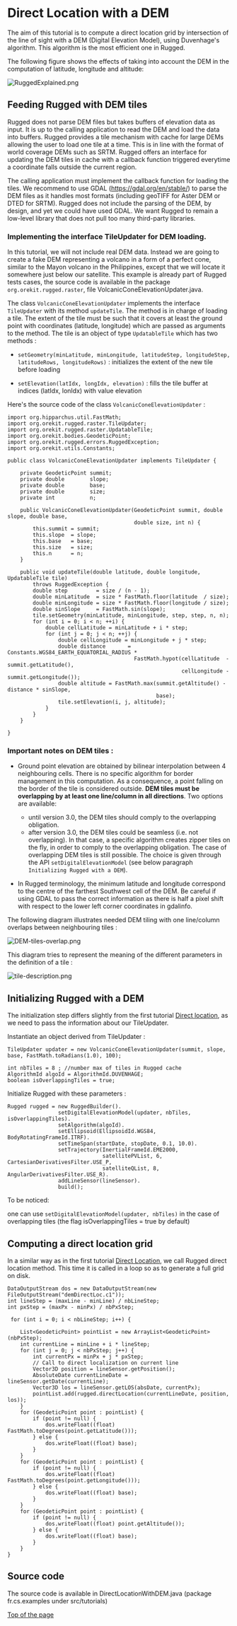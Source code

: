 <!--- Copyright 2013-2025 CS GROUP
  Licensed under the Apache License, Version 2.0 (the "License");
  you may not use this file except in compliance with the License.
  You may obtain a copy of the License at

    http://www.apache.org/licenses/LICENSE-2.0

  Unless required by applicable law or agreed to in writing, software
  distributed under the License is distributed on an "AS IS" BASIS,
  WITHOUT WARRANTIES OR CONDITIONS OF ANY KIND, either express or implied.
  See the License for the specific language governing permissions and
  limitations under the License.
-->

<a name="top"></a>

# Direct Location with a DEM

The aim of this tutorial is to compute a direct location grid by intersection of
the line of sight with a DEM (Digital Elevation Model), using Duvenhage's algorithm.
This algorithm is the most efficient one in Rugged.

The following figure shows the effects of taking into account the DEM in the computation of latitude, longitude and altitude:

![RuggedExplained.png](../images/RuggedExplained.png)

## Feeding Rugged with DEM tiles

Rugged does not parse DEM files but takes buffers of elevation data as input.
It is up to the calling application to read the DEM and load the data into buffers.
Rugged provides a tile mechanism with cache for large DEMs allowing the user to load
one tile at a time. This is in line with the format of world coverage DEMs such as SRTM.
Rugged offers an interface for updating the DEM tiles in cache with a callback function
triggered everytime a coordinate falls outside the current region.

The calling application must implement the callback function for loading the
tiles. We recommend to use GDAL (https://gdal.org/en/stable/) to parse the DEM
files as it handles most formats (including geoTIFF for Aster DEM or DTED for
SRTM). Rugged does not include the parsing of the DEM, by design, and yet we
could have used GDAL. We want Rugged to remain a low-level library that does
not pull too many third-party libraries.


### Implementing the interface TileUpdater for DEM loading.

In this tutorial, we will not include real DEM data. Instead we are going to create a fake DEM
representing a volcano in a form of a perfect cone, similar to the Mayon volcano
in the Philippines, except that we will locate it somewhere just below our satellite.
This example is already part of Rugged tests cases, the source code is available
in the package `org.orekit.rugged.raster`, file VolcanicConeElevationUpdater.java.

The class `VolcanicConeElevationUpdater` implements the interface `TileUpdater` with its method `updateTile`.
The method is in charge of loading a tile. The extent of the tile must be such that it covers
at least the ground point with coordinates (latitude, longitude) which are passed as arguments to the method.
The tile is an object of type `UpdatableTile` which has two methods :

* `setGeometry(minLatitude, minLongitude, latitudeStep, longitudeStep, latitudeRows, longitudeRows)` : initializes the extent of the new tile before loading

* `setElevation(latIdx, longIdx, elevation)` : fills the tile buffer at indices (latIdx, lonIdx) with value elevation

Here's the source code of the class `VolcanicConeElevationUpdater` :

    import org.hipparchus.util.FastMath;
    import org.orekit.rugged.raster.TileUpdater;
    import org.orekit.rugged.raster.UpdatableTile;
    import org.orekit.bodies.GeodeticPoint;
    import org.orekit.rugged.errors.RuggedException;
    import org.orekit.utils.Constants;

    public class VolcanicConeElevationUpdater implements TileUpdater {

        private GeodeticPoint summit;
        private double        slope;
        private double        base;
        private double        size;
        private int           n;

        public VolcanicConeElevationUpdater(GeodeticPoint summit, double slope, double base,
                                            double size, int n) {
            this.summit = summit;
            this.slope  = slope;
            this.base   = base;
            this.size   = size;
            this.n      = n;
        }

        public void updateTile(double latitude, double longitude, UpdatableTile tile)
            throws RuggedException {
            double step         = size / (n - 1);
            double minLatitude  = size * FastMath.floor(latitude  / size);
            double minLongitude = size * FastMath.floor(longitude / size);
            double sinSlope     = FastMath.sin(slope);
            tile.setGeometry(minLatitude, minLongitude, step, step, n, n);
            for (int i = 0; i < n; ++i) {
                double cellLatitude = minLatitude + i * step;
                for (int j = 0; j < n; ++j) {
                    double cellLongitude = minLongitude + j * step;
                    double distance       = Constants.WGS84_EARTH_EQUATORIAL_RADIUS *
                                            FastMath.hypot(cellLatitude  - summit.getLatitude(),
                                                           cellLongitude - summit.getLongitude());
                    double altitude = FastMath.max(summit.getAltitude() - distance * sinSlope,
                                                   base);
                    tile.setElevation(i, j, altitude);
                }
            }
        }

    }

### Important notes on DEM tiles :

* Ground point elevation are obtained by bilinear interpolation between 4 neighbouring cells. There is no specific algorithm for border management in this computation. As a consequence, a point falling on the border of the tile is considered outside. **DEM tiles must be overlapping by at least one line/column in all directions**. Two options are available:

  - until version 3.0, the DEM tiles should comply to the overlapping obligation.
  - after version 3.0, the DEM tiles could be seamless (i.e. not overlapping). In that case, a specific algorithm creates zipper tiles on the fly, in order to comply to the overlapping obligation. The case of overlapping DEM tiles is still possible. The choice is given through the API `setDigitalElevationModel` (see below paragraph `Initializing Rugged with a DEM`).

* In Rugged terminology, the minimum latitude and longitude correspond to the centre of the farthest Southwest cell of the DEM. Be careful if using GDAL to pass the correct information as there is half a pixel shift with respect to the lower left corner coordinates in gdalinfo.

The following diagram illustrates needed DEM tiling with one line/column overlaps between neighbouring tiles :

![DEM-tiles-overlap.png](../images/DEM-tiles-overlap.png)


This diagram tries to represent the meaning of the different parameters in the definition of a tile :

![tile-description.png](../images/tile-description.png)

## Initializing Rugged with a DEM

The initialization step differs slightly from the first tutorial [Direct location](./direct-location.html),
as we need to pass the information about our TileUpdater.

Instantiate an object derived from TileUpdater :

    TileUpdater updater = new VolcanicConeElevationUpdater(summit, slope, base, FastMath.toRadians(1.0), 100);

    int nbTiles = 8 ; //number max of tiles in Rugged cache
    AlgorithmId algoId = AlgorithmId.DUVENHAGE;
    boolean isOverlappingTiles = true;


Initialize Rugged with these parameters :

    Rugged rugged = new RuggedBuilder().
                    setDigitalElevationModel(updater, nbTiles, isOverlappingTiles).
                    setAlgorithm(algoId).
                    setEllipsoid(EllipsoidId.WGS84, BodyRotatingFrameId.ITRF).
                    setTimeSpan(startDate, stopDate, 0.1, 10.0).
                    setTrajectory(InertialFrameId.EME2000,
                                  satellitePVList, 6, CartesianDerivativesFilter.USE_P,
                                  satelliteQList, 8, AngularDerivativesFilter.USE_R).
                    addLineSensor(lineSensor).
                    build();

To be noticed:

one can use `setDigitalElevationModel(updater, nbTiles)` in the case of overlapping tiles (the flag isOverlappingTiles = true by default)

## Computing a direct location grid

In a similar way as in the first tutorial [Direct Location](./direct-location.html),
we call Rugged direct location method. This time it is called in a loop so as to generate a full grid on disk.

    DataOutputStream dos = new DataOutputStream(new FileOutputStream("demDirectLoc.c1"));
    int lineStep = (maxLine - minLine) / nbLineStep;
    int pxStep = (maxPx - minPx) / nbPxStep;

     for (int i = 0; i < nbLineStep; i++) {

        List<GeodeticPoint> pointList = new ArrayList<GeodeticPoint>(nbPxStep);
        int currentLine = minLine + i * lineStep;
        for (int j = 0; j < nbPxStep; j++) {
            int currentPx = minPx + j * pxStep;
            // Call to direct localization on current line
            Vector3D position = lineSensor.getPosition();
            AbsoluteDate currentLineDate = lineSensor.getDate(currentLine);
            Vector3D los = lineSensor.getLOS(absDate, currentPx);
            pointList.add(rugged.directLocation(currentLineDate, position, los));
        }
        for (GeodeticPoint point : pointList) {
            if (point != null) {
                dos.writeFloat((float) FastMath.toDegrees(point.getLatitude()));
            } else {
                dos.writeFloat((float) base);
            }
        }
        for (GeodeticPoint point : pointList) {
            if (point != null) {
                dos.writeFloat((float) FastMath.toDegrees(point.getLongitude()));
            } else {
                dos.writeFloat((float) base);
            }
        }
        for (GeodeticPoint point : pointList) {
            if (point != null) {
                dos.writeFloat((float) point.getAltitude());
            } else {
                dos.writeFloat((float) base);
            }
        }
    }

## Source code
The source code is available in DirectLocationWithDEM.java (package fr.cs.examples under src/tutorials)

[Top of the page](#top)
